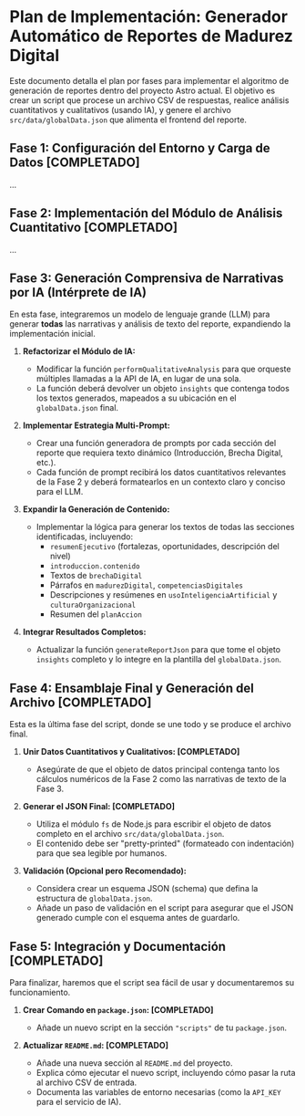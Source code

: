 # Plan de Implementación: Generador Automático de Reportes de Madurez Digital

Este documento detalla el plan por fases para implementar el algoritmo de generación de reportes dentro del proyecto Astro actual. El objetivo es crear un script que procese un archivo CSV de respuestas, realice análisis cuantitativos y cualitativos (usando IA), y genere el archivo `src/data/globalData.json` que alimenta el frontend del reporte.

## Fase 1: Configuración del Entorno y Carga de Datos [COMPLETADO]

...

## Fase 2: Implementación del Módulo de Análisis Cuantitativo [COMPLETADO]

...

## Fase 3: Generación Comprensiva de Narrativas por IA (Intérprete de IA)

En esta fase, integraremos un modelo de lenguaje grande (LLM) para generar **todas** las narrativas y análisis de texto del reporte, expandiendo la implementación inicial.

1.  **Refactorizar el Módulo de IA:**
    *   Modificar la función `performQualitativeAnalysis` para que orqueste múltiples llamadas a la API de IA, en lugar de una sola.
    *   La función deberá devolver un objeto `insights` que contenga todos los textos generados, mapeados a su ubicación en el `globalData.json` final.

2.  **Implementar Estrategia Multi-Prompt:**
    *   Crear una función generadora de prompts por cada sección del reporte que requiera texto dinámico (Introducción, Brecha Digital, etc.).
    *   Cada función de prompt recibirá los datos cuantitativos relevantes de la Fase 2 y deberá formatearlos en un contexto claro y conciso para el LLM.

3.  **Expandir la Generación de Contenido:**
    *   Implementar la lógica para generar los textos de todas las secciones identificadas, incluyendo:
        *   `resumenEjecutivo` (fortalezas, oportunidades, descripción del nivel)
        *   `introduccion.contenido`
        *   Textos de `brechaDigital`
        *   Párrafos en `madurezDigital`, `competenciasDigitales`
        *   Descripciones y resúmenes en `usoInteligenciaArtificial` y `culturaOrganizacional`
        *   Resumen del `planAccion`

4.  **Integrar Resultados Completos:**
    *   Actualizar la función `generateReportJson` para que tome el objeto `insights` completo y lo integre en la plantilla del `globalData.json`.

## Fase 4: Ensamblaje Final y Generación del Archivo [COMPLETADO]

Esta es la última fase del script, donde se une todo y se produce el archivo final.

1.  **Unir Datos Cuantitativos y Cualitativos: [COMPLETADO]**
    *   Asegúrate de que el objeto de datos principal contenga tanto los cálculos numéricos de la Fase 2 como las narrativas de texto de la Fase 3.

2.  **Generar el JSON Final: [COMPLETADO]**
    *   Utiliza el módulo `fs` de Node.js para escribir el objeto de datos completo en el archivo `src/data/globalData.json`.
    *   El contenido debe ser "pretty-printed" (formateado con indentación) para que sea legible por humanos.

3.  **Validación (Opcional pero Recomendado):**
    *   Considera crear un esquema JSON (schema) que defina la estructura de `globalData.json`.
    *   Añade un paso de validación en el script para asegurar que el JSON generado cumple con el esquema antes de guardarlo.

## Fase 5: Integración y Documentación [COMPLETADO]

Para finalizar, haremos que el script sea fácil de usar y documentaremos su funcionamiento.

1.  **Crear Comando en `package.json`: [COMPLETADO]**
    *   Añade un nuevo script en la sección `"scripts"` de tu `package.json`.

2.  **Actualizar `README.md`: [COMPLETADO]**
    *   Añade una nueva sección al `README.md` del proyecto.
    *   Explica cómo ejecutar el nuevo script, incluyendo cómo pasar la ruta al archivo CSV de entrada.
    *   Documenta las variables de entorno necesarias (como la `API_KEY` para el servicio de IA).

